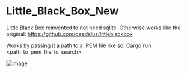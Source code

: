 # Little_Black_Box_New
Little Black Box reinvented to not need sqlite. Otherwise works like the original: https://github.com/daedalus/littleblackbox

Works by passing it a path to a .PEM file like so:
Cargo run <path_to_pem_file_to_search>

![image](https://github.com/STashakkori/Little_Black_Box_New/assets/4257899/97878c25-1508-4456-bd13-3221760ea24e)
